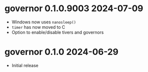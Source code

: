 # governor 0.1.0.9003  2024-07-09

* Windows now uses `nanosleep()`
* `timer` has now moved to C
* Option to enable/disable tivers and governors

# governor 0.1.0  2024-06-29

* Initial release

